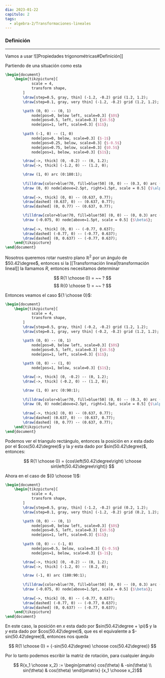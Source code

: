 ```yaml
---
dia: 2023-01-22
capitulo: 2
tags:
  - algebra-2/Transformaciones-lineales
---
```

### Definición
---
Vamos a usar 
![[Propiedades trigonométricas#Definición]]

Partiendo de una situación como esta

```tikz
\begin{document}
	\begin{tikzpicture}[
			scale = 4, 
			transform shape,
		]
		\draw[step=0.5, gray, thin] (-1.2, -0.2) grid (1.2, 1.2);
		\draw[step=0.1, gray, very thin] (-1.2, -0.2) grid (1.2, 1.2);

		\path (0, 0) -- (0, 1) 
			node[pos=0, below left, scale=0.3] {$0$}
			node[pos=0.5, left, scale=0.3] {$0.5$}
			node[pos=1, left, scale=0.3] {$1$};
		
		\path (-1, 0) -- (1, 0) 
			node[pos=0, below, scale=0.3] {$-1$}
			node[pos=0.25, below, scale=0.3] {$-0.5$}
			node[pos=0.75, below, scale=0.3] {$0.5$}
			node[pos=1, below, scale=0.3] {$1$};

		\draw[->, thick] (0, -0.2) -- (0, 1.2);
		\draw[->, thick] (-1.2, 0) -- (1.2, 0);

		\draw (1, 0) arc (0:180:1);
		
		\filldraw[color=blue!70, fill=blue!50] (0, 0) -- (0.3, 0) arc (0:50.42:0.3) -- (0, 0);
		\draw (0, 0) node[above=2.5pt, right=1.5pt, scale = 0.5] {$\alpha$};
		
		\draw[->, thick] (0, 0) -- (0.637, 0.77);
		\draw[dashed] (0.637, 0) -- (0.637, 0.77);
		\draw[dashed] (0, 0.77) -- (0.637, 0.77);

		\filldraw[color=blue!70, fill=blue!50] (0, 0) -- (0, 0.3) arc (90:140.42:0.3) -- (0, 0);
		\draw (-0.075, 0) node[above=1.5pt, scale = 0.5] {$\beta$};
		
		\draw[->, thick] (0, 0) -- (-0.77, 0.637);
		\draw[dashed] (-0.77, 0) -- (-0.77, 0.637);
		\draw[dashed] (0, 0.637) -- (-0.77, 0.637);
	\end{tikzpicture}
\end{document}
```

Nosotros queremos rotar nuestro plano $\mathbb{R}^2$ por un ángulo de $50.42\degree$, entonces si la [[Transformación lineal|transformación lineal]] la llamamos $R$, entonces necesitamos determinar

$$ R{1 \choose 0} = ~~ ? $$
$$ R{0 \choose 1} = ~~ ? $$

Entonces veamos el caso ${1 \choose 0}$:

```tikz
\begin{document}
	\begin{tikzpicture}[
			scale = 4, 
			transform shape,
		]
		\draw[step=0.5, gray, thin] (-0.2, -0.2) grid (1.2, 1.2);
		\draw[step=0.1, gray, very thin] (-0.2, -0.2) grid (1.2, 1.2);

		\path (0, 0) -- (0, 1) 
			node[pos=0, below left, scale=0.3] {$0$}
			node[pos=0.5, left, scale=0.3] {$0.5$}
			node[pos=1, left, scale=0.3] {$1$};
		
		\path (0, 0) -- (1, 0) 
			node[pos=1, below, scale=0.3] {$1$};

		\draw[->, thick] (0, -0.2) -- (0, 1.2);
		\draw[->, thick] (-0.2, 0) -- (1.2, 0);

		\draw (1, 0) arc (0:90:1);
		
		\filldraw[color=blue!70, fill=blue!50] (0, 0) -- (0.3, 0) arc (0:50.42:0.3) -- (0, 0);
		\draw (0, 0) node[above=2.5pt, right=1.5pt, scale = 0.5] {$\alpha$};
		
		\draw[->, thick] (0, 0) -- (0.637, 0.77);
		\draw[dashed] (0.637, 0) -- (0.637, 0.77);
		\draw[dashed] (0, 0.77) -- (0.637, 0.77);
	\end{tikzpicture}
\end{document}
```


Podemos ver el triangulo rectángulo, entonces la posición en $x$ esta dado por el $cos(50.42\degree)$ y la $y$ esta dado por $sin(50.42\degree)$, entonces:

$$ R{1 \choose 0} = {cos\left(50.42\degree\right) \choose sin\left(50.42\degree\right)} $$

Ahora en el caso de ${0 \choose 1}$:


```tikz
\begin{document}
	\begin{tikzpicture}[
			scale = 4, 
			transform shape,
		]
		\draw[step=0.5, gray, thin] (-1.2, -0.2) grid (0.2, 1.2);
		\draw[step=0.1, gray, very thin] (-1.2, -0.2) grid (0.2, 1.2);

		\path (0, 0) -- (0, 1) 
			node[pos=0, below left, scale=0.3] {$0$}
			node[pos=0.5, left, scale=0.3] {$0.5$}
			node[pos=1, left, scale=0.3] {$1$};
		
		\path (0, 0) -- (-1, 0) 
			node[pos=0.5, below, scale=0.3] {$-0.5$}
			node[pos=1, below, scale=0.3] {$-1$};

		\draw[->, thick] (0, -0.2) -- (0, 1.2);
		\draw[->, thick] (-1.2, 0) -- (0.2, 0);

		\draw (-1, 0) arc (180:90:1);
		
		\filldraw[color=blue!70, fill=blue!50] (0, 0) -- (0, 0.3) arc (90:140.42:0.3) -- (0, 0);
		\draw (-0.075, 0) node[above=1.5pt, scale = 0.5] {$\beta$};
		
		\draw[->, thick] (0, 0) -- (-0.77, 0.637);
		\draw[dashed] (-0.77, 0) -- (-0.77, 0.637);
		\draw[dashed] (0, 0.637) -- (-0.77, 0.637);
	\end{tikzpicture}
\end{document}
```

En este caso, la posición en $x$ esta dado por $sin(50.42\degree + \pi)$ y la $y$ esta dado por $cos(50.42\degree)$, que es el equivalente a $-sin(50.42\degree)$, entonces nos queda

$$ R{1 \choose 0} = {-sin(50.42\degree) \choose cos(50.42\degree)} $$

Por lo tanto podemos escribir la matriz de rotación, para cualquier ángulo

$$ R{x_1 \choose x_2} := \begin{pmatrix} cos(\theta) & -sin(\theta) \\ sin(\theta) & cos(\theta) \end{pmatrix} {x_1 \choose x_2}$$
